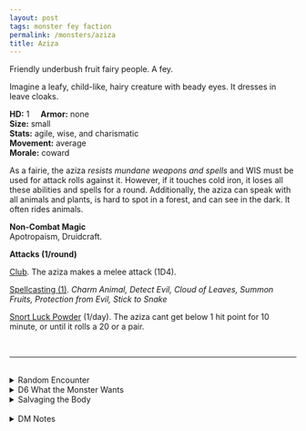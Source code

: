 ```yaml
---
layout: post
tags: monster fey faction
permalink: /monsters/aziza
title: Aziza
---
```


Friendly underbush fruit fairy people. A fey.

Imagine a leafy, child-like, hairy creature with beady eyes. It dresses in leave cloaks.

**HD:** 1  &nbsp; &nbsp;  **Armor:** none <br>
**Size:** small <br>
**Stats:** agile, wise, and charismatic <br>
**Movement:** average <br>
**Morale:** coward <br>

As a fairie, the aziza *resists mundane weapons and spells* and WIS must be used for attack rolls against it. However, if it touches cold iron, it loses all these abilities and spells for a round. Additionally, the aziza can speak with all animals and plants, is hard to spot in a forest, and can see in the dark. It often rides animals.

**Non-Combat Magic** <br>
Apotropaism, Druidcraft.

**Attacks (1/round)**

<ins>Club</ins>. The aziza makes a melee attack (1D4).

<ins>Spellcasting (1)</ins>. *Charm Animal, Detect Evil, Cloud of Leaves, Summon Fruits, Protection from Evil, Stick to Snake*

<ins>Snort Luck Powder</ins> (1/day). The aziza cant get  below 1 hit point for 10 minute, or until it rolls a 20 or a pair.

<br>

---

<br> 

<details markdown="1">
<summary>Random Encounter</summary>
1. **Monster:** 1D8 aziza & 1D6 -1 beasts.
1. **Lair:** 1D10 overgrown anthills with bamboo doors. <br>	&nbsp; OR <br>	**Omen:** A branch grows and sprouts a juicy fruit.
1. **Spoor:** A half eaten fresh fruit.
1. **Tracks:**  Some of the party’s words are mimicked with a grass whistle.
1. **Trace:** A pruned fruit’s folds look like a face. Roll for reaction, it knows about aziza.
1. **Trace:** A pile of fruit, rotten and abandoned.
</details>

<details markdown="1">
<summary>D6 What the Monster Wants</summary>

1. To feed you so you do not eat them.
1. Grow face-fruits from humanoid compost.
1. Channel sunlight unto a fruit.
1. Ride giant bees to polenize giant flowers.
1. Struggle with addiction to luck powder.
1. Protect a humongous fruit that blocks a path. 
</details>

<details markdown="1">
<summary>Salvaging the Body</summary>

You find a stick and ...(Roll as many times as the HD of the monster)

1. Nothing.
1. A fresh fruit.
1. A tiny blowgun.
1. A tiny leaf cloak.
1. A face-fruit.
1. A pouch of luck powder.

Powder Luck is made by grinding face-fruits which are grown from the bodies of humanoids. 

Eating an aziza feeds for a day and provides the effects of a greater restoration spell. It also makes all animals from the area permanently dislike you. The slight buzz might gives a wizard the inspiration to create a spell with the word *Fruit*.

<span class="alchemy">**Luck Powder.** For 10 minutes, you cannot roll below 10. For a session after your first snort, you must carry an aziza on your shoulder (taking an inventory slot). You get two azizas after your second snort, etc. You and fairies are the only ones who can see or hear them. They are chatty.</span>
</details>

<br> 

<details markdown="1">
<summary>DM Notes</summary>
The aziza, according to Beninese mythology, are small friendly fairies living in anthills. [Richard J. Leblanc Jr](http://savevsdragon.blogspot.com/)'s adaptation in the [Creature Compendium](https://www.drivethrurpg.com/product/147588/CC1-Creature-Compendium) is what inspired me. I gave them my typical fey resistances, a fire spell (as they are said to have given the knowledge of fire to humans) and adapted their luck gift ability into a more gonzo drug-themed equivalent. — SaltyGoo
</details>
